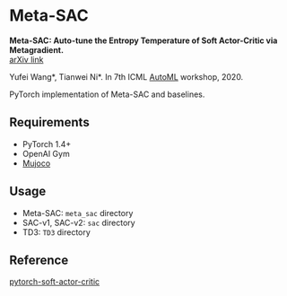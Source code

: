 # Meta-SAC
**Meta-SAC: Auto-tune the Entropy Temperature of Soft Actor-Critic via Metagradient.**   
[arXiv link](https://arxiv.org/pdf/2007.01932.pdf)

Yufei Wang*, Tianwei Ni*. In 7th ICML [AutoML](https://sites.google.com/view/automl2020/home?authuser=0) workshop, 2020.

PyTorch implementation of Meta-SAC and baselines.

## Requirements
- PyTorch 1.4+
- OpenAI Gym
- [Mujoco](https://www.roboti.us/license.html)

## Usage
- Meta-SAC: `meta_sac` directory
- SAC-v1, SAC-v2: `sac` directory
- TD3: `TD3` directory

## Reference
[pytorch-soft-actor-critic](https://github.com/pranz24/pytorch-soft-actor-critic)
